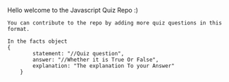 Hello welcome to the Javascript Quiz Repo :)

    You can contribute to the repo by adding more quiz questions in this format.

    In the facts object 
    {
            statement: "//Quiz question",
            answer: "//Whether it is True Or False",
            explanation: "The explanation To your Answer"
        }